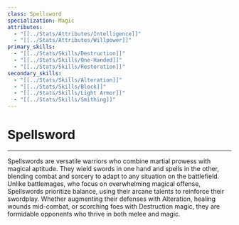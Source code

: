 ```yaml
---
class: Spellsword
specialization: Magic
attributes:
  - "[[../Stats/Attributes/Intelligence]]"
  - "[[../Stats/Attributes/Willpower]]"
primary_skills:
  - "[[../Stats/Skills/Destruction]]"
  - "[[../Stats/Skills/One-Handed]]"
  - "[[../Stats/Skills/Restoration]]"
secondary_skills:
  - "[[../Stats/Skills/Alteration]]"
  - "[[../Stats/Skills/Block]]"
  - "[[../Stats/Skills/Light Armor]]"
  - "[[../Stats/Skills/Smithing]]"
---
```

# **Spellsword**
---
Spellswords are versatile warriors who combine martial prowess with magical aptitude. They wield swords in one hand and spells in the other, blending combat and sorcery to adapt to any situation on the battlefield. Unlike battlemages, who focus on overwhelming magical offense, Spellswords prioritize balance, using their arcane talents to reinforce their swordplay. Whether augmenting their defenses with Alteration, healing wounds mid-combat, or scorching foes with Destruction magic, they are formidable opponents who thrive in both melee and magic.
